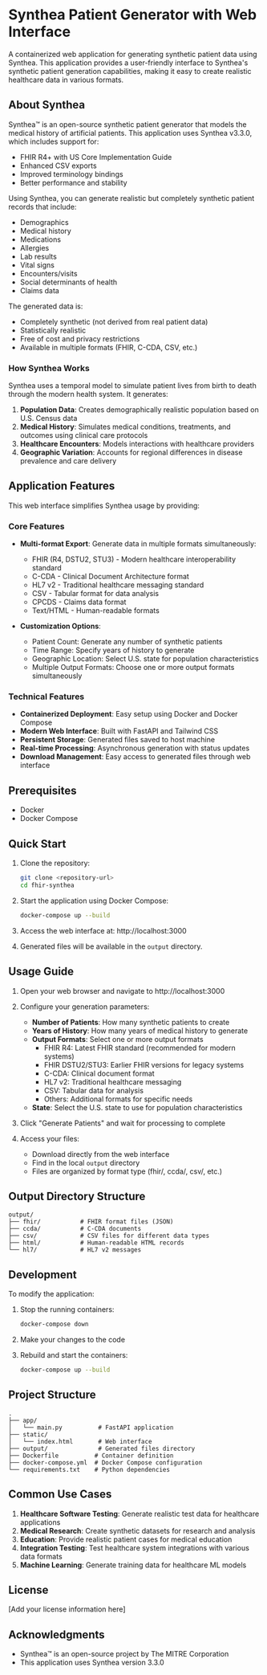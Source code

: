 # Synthea Patient Generator with Web Interface

A containerized web application for generating synthetic patient data using Synthea. This application provides a user-friendly interface to Synthea's synthetic patient generation capabilities, making it easy to create realistic healthcare data in various formats.

## About Synthea

Synthea™ is an open-source synthetic patient generator that models the medical history of artificial patients. This application uses Synthea v3.3.0, which includes support for:

- FHIR R4+ with US Core Implementation Guide
- Enhanced CSV exports
- Improved terminology bindings
- Better performance and stability

Using Synthea, you can generate realistic but completely synthetic patient records that include:

- Demographics
- Medical history
- Medications
- Allergies
- Lab results
- Vital signs
- Encounters/visits
- Social determinants of health
- Claims data

The generated data is:
- Completely synthetic (not derived from real patient data)
- Statistically realistic
- Free of cost and privacy restrictions
- Available in multiple formats (FHIR, C-CDA, CSV, etc.)

### How Synthea Works

Synthea uses a temporal model to simulate patient lives from birth to death through the modern health system. It generates:

1. **Population Data**: Creates demographically realistic population based on U.S. Census data
2. **Medical History**: Simulates medical conditions, treatments, and outcomes using clinical care protocols
3. **Healthcare Encounters**: Models interactions with healthcare providers
4. **Geographic Variation**: Accounts for regional differences in disease prevalence and care delivery

## Application Features

This web interface simplifies Synthea usage by providing:

### Core Features

- **Multi-format Export**: Generate data in multiple formats simultaneously:
  - FHIR (R4, DSTU2, STU3) - Modern healthcare interoperability standard
  - C-CDA - Clinical Document Architecture format
  - HL7 v2 - Traditional healthcare messaging standard
  - CSV - Tabular format for data analysis
  - CPCDS - Claims data format
  - Text/HTML - Human-readable formats

- **Customization Options**:
  - Patient Count: Generate any number of synthetic patients
  - Time Range: Specify years of history to generate
  - Geographic Location: Select U.S. state for population characteristics
  - Multiple Output Formats: Choose one or more output formats simultaneously

### Technical Features

- **Containerized Deployment**: Easy setup using Docker and Docker Compose
- **Modern Web Interface**: Built with FastAPI and Tailwind CSS
- **Persistent Storage**: Generated files saved to host machine
- **Real-time Processing**: Asynchronous generation with status updates
- **Download Management**: Easy access to generated files through web interface

## Prerequisites

- Docker
- Docker Compose

## Quick Start

1. Clone the repository:
   ```bash
   git clone <repository-url>
   cd fhir-synthea
   ```

2. Start the application using Docker Compose:
   ```bash
   docker-compose up --build
   ```

3. Access the web interface at: http://localhost:3000

4. Generated files will be available in the `output` directory.

## Usage Guide

1. Open your web browser and navigate to http://localhost:3000

2. Configure your generation parameters:
   - **Number of Patients**: How many synthetic patients to create
   - **Years of History**: How many years of medical history to generate
   - **Output Formats**: Select one or more output formats
     - FHIR R4: Latest FHIR standard (recommended for modern systems)
     - FHIR DSTU2/STU3: Earlier FHIR versions for legacy systems
     - C-CDA: Clinical document format
     - HL7 v2: Traditional healthcare messaging
     - CSV: Tabular data for analysis
     - Others: Additional formats for specific needs
   - **State**: Select the U.S. state to use for population characteristics

3. Click "Generate Patients" and wait for processing to complete

4. Access your files:
   - Download directly from the web interface
   - Find in the local `output` directory
   - Files are organized by format type (fhir/, ccda/, csv/, etc.)

## Output Directory Structure

```
output/
├── fhir/           # FHIR format files (JSON)
├── ccda/           # C-CDA documents
├── csv/            # CSV files for different data types
├── html/           # Human-readable HTML records
└── hl7/            # HL7 v2 messages
```

## Development

To modify the application:

1. Stop the running containers:
   ```bash
   docker-compose down
   ```

2. Make your changes to the code

3. Rebuild and start the containers:
   ```bash
   docker-compose up --build
   ```

## Project Structure

```
.
├── app/
│   └── main.py          # FastAPI application
├── static/
│   └── index.html       # Web interface
├── output/              # Generated files directory
├── Dockerfile          # Container definition
├── docker-compose.yml  # Docker Compose configuration
└── requirements.txt    # Python dependencies
```

## Common Use Cases

1. **Healthcare Software Testing**: Generate realistic test data for healthcare applications
2. **Medical Research**: Create synthetic datasets for research and analysis
3. **Education**: Provide realistic patient cases for medical education
4. **Integration Testing**: Test healthcare system integrations with various data formats
5. **Machine Learning**: Generate training data for healthcare ML models

## License

[Add your license information here]

## Acknowledgments

- Synthea™ is an open-source project by The MITRE Corporation
- This application uses Synthea version 3.3.0
